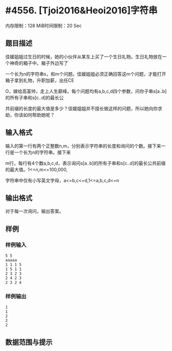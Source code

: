 # #4556. [Tjoi2016&Heoi2016]字符串

内存限制：128 MiB时间限制：20 Sec

## 题目描述

佳媛姐姐过生日的时候，她的小伙伴从某东上买了一个生日礼物。生日礼物放在一个神奇的箱子中。箱子外边写了

一个长为n的字符串s，和m个问题。佳媛姐姐必须正确回答这m个问题，才能打开箱子拿到礼物，升职加薪，出任CE

O，嫁给高富帅，走上人生巅峰。每个问题均有a,b,c,d四个参数，问你子串s[a..b]的所有子串和s[c..d]的最长公

共前缀的长度的最大值是多少？佳媛姐姐并不擅长做这样的问题，所以她向你求助，你该如何帮助她呢？

## 输入格式

输入的第一行有两个正整数n,m，分别表示字符串的长度和询问的个数。接下来一行是一个长为n的字符串。接下来

m行，每行有4个数a,b,c,d，表示询问s[a..b]的所有子串和s[c..d]的最长公共前缀的最大值。1<=n,m<=100,000,

字符串中仅有小写英文字母，a<=b,c<=d,1<=a,b,c,d<=n

## 输出格式

 对于每一次询问，输出答案。

## 样例

### 样例输入

    
    5 5
    aaaaa
    1 1 1 5
    1 5 1 1
    2 3 2 3
    2 4 2 3
    2 3 2 4
    

### 样例输出

    
    1 
    1 
    2 
    2 
    2
    

## 数据范围与提示
